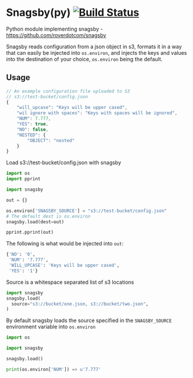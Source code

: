 # Snagsby(py) [![Build Status](https://travis-ci.org/roverdotcom/snagsby-py.svg?branch=master)](https://travis-ci.org/roverdotcom/snagsby-py)

Python module implementing snagsby - https://github.com/roverdotcom/snagsby

Snagsby reads configuration from a json object in s3, formats it in a way
that can easily be injected into `os.environ`, and injects the keys and values
into the destination of your choice, `os.environ` being the default.

## Usage

```javascript
// An example configuration file uploaded to S3
// s3://test-bucket/config.json
{
    "will_upcase": "Keys will be upper cased",
    "wil ignore with spaces": "Keys with spaces will be ignored",
    "NUM": 7.777,
    "YES": true,
    "NO": false,
    "NESTED": {
        "OBJECT": "nested"
    }
}
```

Load s3://test-bucket/config.json with snagsby

```python
import os
import pprint

import snagsby

out = {}

os.environ['SNAGSBY_SOURCE'] = "s3://test-bucket/config.json"
# The default dest is os.environ
snagsby.load(dest=out)

pprint.pprint(out)
```

The following is what would be injected into `out`:

```python
{'NO': '0',
 'NUM': '7.777',
 'WILL_UPCASE': 'Keys will be upper cased',
 'YES': '1'}
```

Source is a whitespace separated list of s3 locations

```python
import snagsby
snagsby.load(
  source="s3://bucket/one.json, s3://bucket/two.json",
)
```

By default snagsby loads the source specified in the `SNAGSBY_SOURCE` environment variable into `os.environ`

```python
import os

import snagsby

snagsby.load()

print(os.environ['NUM']) => u'7.777'
```
